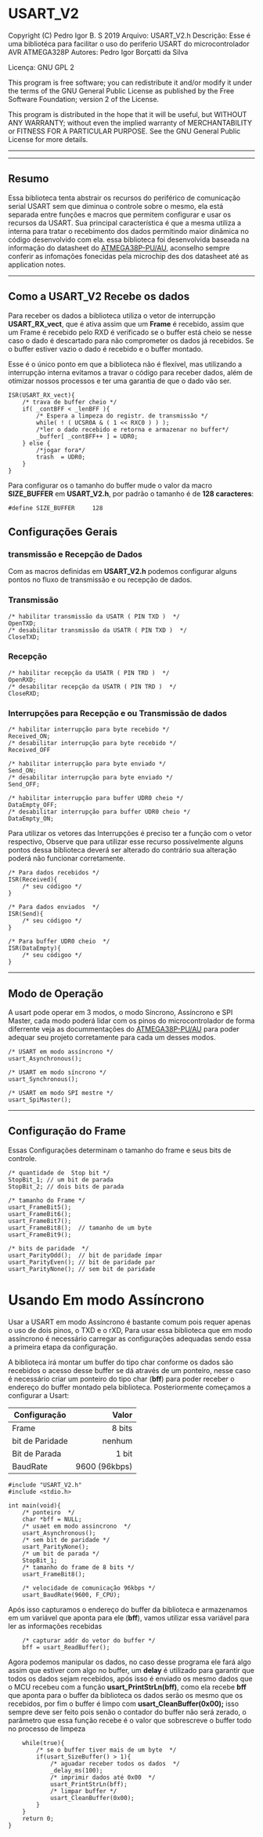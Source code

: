 # USART_V2

Copyright (C) Pedro Igor B. S 2019
Arquivo: USART_V2.h
Descrição: Esse é uma bibliotéca para facilitar o uso do
periferio USART do microcontrolador AVR ATMEGA328P
Autores: Pedro Igor Borçatti da Silva

Licença: GNU GPL 2

This program is free software; you can redistribute it and/or
modify it under the terms of the GNU General Public License as
published by the Free Software Foundation; version 2 of the
License.

This program is distributed in the hope that it will be useful,
but WITHOUT ANY WARRANTY; without even the implied warranty of
MERCHANTABILITY or FITNESS FOR A PARTICULAR PURPOSE.  See the
GNU General Public License for more details.
***
***

## Resumo

Essa biblioteca tenta abstrair os recursos do periférico de comunicação serial USART sem que diminua o controle sobre o mesmo, ela está separada entre funções e macros que permitem configurar e usar os recursos da USART. Sua principal característica é que a mesma utiliza a interna para tratar o recebimento dos dados permitindo maior dinâmica no código desenvolvido com ela. essa biblioteca foi desenvolvida baseada na informação do datasheet do [ATMEGA38P-PU/AU](http://ww1.microchip.com/downloads/en/DeviceDoc/Atmel-7810-Automotive-Microcontrollers-ATmega328P_Datasheet.pdf), aconselho sempre conferir as infomações fonecidas pela microchip des dos datasheet até as application notes.

---

## Como a  USART_V2 Recebe os dados
Para receber os dados a biblioteca utiliza o vetor de interrupção  **USART_RX_vect**, que é ativa assim que um **Frame** é recebido, assim que um Frame é recebido pelo RXD é verificado se o buffer está cheio se nesse caso o dado é descartado para não comprometer os dados já recebidos. Se o buffer estiver vazio o dado é recebido e o buffer montado.

Esse é o único ponto em que a biblioteca não é flexível, mas utilizando a interrupção interna evitamos a travar o código para receber dados,  além de otimizar nossos processos e ter uma  garantia de que o dado vão ser. 

```
ISR(USART_RX_vect){
	/* trava de buffer cheio */
	if( _contBFF < _lenBFF ){
		/* Espera a limpeza do registr. de transmissão */
		while( ! ( UCSR0A & ( 1 << RXC0 ) ) );
		/*ler o dado recebido e retorna e armazenar no buffer*/
		_buffer[ _contBFF++ ] = UDR0;
	} else {
		/*jogar fora*/
		trash  = UDR0;
	}
}
```

Para configurar os o tamanho do buffer mude o valor da macro **SIZE_BUFFER** em **USART_V2.h**, por padrão o tamanho é de **128 caracteres**:

```
#define SIZE_BUFFER     128
```

## Configurações Gerais
### transmissão e Recepção de Dados

Com as macros definidas em **USART_V2.h** podemos configurar alguns pontos no fluxo de transmissão e ou recepção de dados. 


### **Transmissão**
```
/* habilitar transmissão da USATR ( PIN TXD )  */
OpenTXD;
/* desabilitar transmissão da USATR ( PIN TXD )  */
CloseTXD;
```

### **Recepção**
```
/* habilitar recepção da USATR ( PIN TRD )  */
OpenRXD;
/* desabilitar recepção da USATR ( PIN TRD )  */    
CloseRXD;
```

### **Interrupções para Recepção e ou Transmissão de dados**
```
/* habilitar interrupção para byte recebido */
Received_ON;     
/* desabilitar interrupção para byte recebido */ 
Received_OFF     

/* habilitar interrupção para byte enviado */
Send_ON;
/* desabilitar interrupção para byte enviado */
Send_OFF;

/* habilitar interrupção para buffer UDR0 cheio */
DataEmpty_OFF; 
/* desabilitar interrupção para buffer UDR0 cheio */     
DataEmpty_ON;   
```
Para utilizar os vetores das Interrupções  é preciso ter a função com o vetor respectivo, Observe que para utilizar esse recurso possivelmente alguns pontos dessa biblioteca deverá ser alterado do contrário sua alteração poderá não funcionar corretamente.

```
/* Para dados recebidos */
ISR(Received){
	/* seu códigoo */
}

/* Para dados enviados  */
ISR(Send){
	/* seu códigoo */
}

/* Para buffer UDR0 cheio  */
ISR(DataEmpty){
	/* seu códigoo */
}

```

***

## Modo de Operação

A usart pode operar em 3 modos, o modo Síncrono, Assíncrono e SPI Master, cada modo poderá lidar com os pinos do microcontrolador de forma diferrente veja  as docummentações do [ATMEGA38P-PU/AU](http://ww1.microchip.com/downloads/en/DeviceDoc/Atmel-7810-Automotive-Microcontrollers-ATmega328P_Datasheet.pdf) para poder adequar seu projeto corretamente para cada um desses modos.

```
/* USART em modo assíncrono */
usart_Asynchronous();

/* USART em modo síncrono */
usart_Synchronous();

/* USART em modo SPI mestre */
usart_SpiMaster();
```

***

## Configuração do Frame
Essas Configurações  determinam o tamanho do frame e seus bits de controle.

```
/* quantidade de  Stop bit */
StopBit_1; // um bit de parada
StopBit_2; // dois bits de parada

/* tamanho do Frame */
usart_FrameBit5();
usart_FrameBit6();
usart_FrameBit7();
usart_FrameBit8();	// tamanho de um byte
usart_FrameBit9();

/* bits de paridade  */
usart_ParityOdd();	// bit de paridade ímpar
usart_ParityEven();	// bit de paridade par
usart_ParityNone();	// sem bit de paridade
```


# Usando Em modo Assíncrono
Usar a USART em modo Assíncrono é bastante comum pois requer apenas o uso de dois pinos, o TXD e o rXD, Para usar essa biblioteca que em modo assíncrono é necessário carregar as configurações adequadas sendo essa a primeira etapa da configuração.

A biblioteca irá montar um buffer do tipo char conforme os dados são recebidos o acesso desse buffer se dá através de um ponteiro, nesse caso é necessário criar um ponteiro do tipo char (**bff**)   para poder receber o endereço do buffer montado pela biblioteca. Posteriormente começamos a configurar a Usart:


Configuração	| Valor
----------------| --------:
Frame		| 8 bits
bit de Paridade	| nenhum
Bit de Parada	| 1 bit
BaudRate	| 9600 (96kbps)


```
#include "USART_V2.h"
#include <stdio.h>

int main(void){	
	/* ponteiro  */
	char *bff = NULL;
	/* usaet em modo assincrono  */
	usart_Asynchronous();
	/* sem bit de paridade */
	usart_ParityNone();
	/* um bit de parada */
	StopBit_1;
	/* tamanho do frame de 8 bits */
	usart_FrameBit8();
	
	/* velocidade de comunicação 96kbps */
	usart_BaudRate(9600, F_CPU);				
```

Após isso capturamos o endereço do buffer da biblioteca e armazenamos em um variável que aponta para ele (**bff**), vamos utilizar essa variável para ler as informações recebidas 

	
```
	/* capturar addr do vetor do buffer */
	bff = usart_ReadBuffer();
```


Agora podemos manipular os dados, no caso desse programa ele  fará algo assim que estiver com algo no buffer, um **delay** é utilizado para garantir que todos os dados sejam recebidos, após isso é enviado os mesmo dados que o MCU recebeu com a função **usart_PrintStrLn(bff)**, como ela recebe **bff** que aponta para o buffer da biblioteca os dados serão os mesmo que os recebidos, por fim o buffer é limpo com  **usart_CleanBuffer(0x00);** isso sempre deve ser feito pois senão o contador do buffer não será zerado, o parâmetro que essa função recebe é o valor que sobrescreve o buffer todo  no processo de limpeza  


```
	while(true){
		/* se o buffer tiver mais de um byte  */
		if(usart_SizeBuffer() > 1){
			/* aguadar receber todos os dados  */
			_delay_ms(100);
			/* imprimir dados até 0x00  */
			usart_PrintStrLn(bff);
			/* limpar buffer */
			usart_CleanBuffer(0x00);
		}
	}
	return 0;
}
```
